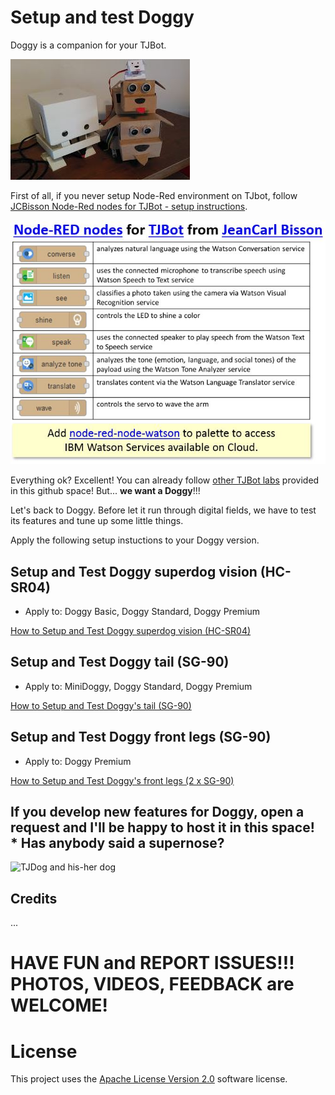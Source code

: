 # Setup and test Doggy

Doggy is a companion for your TJBot.

![Doggy's family](https://github.com/fmanclossi/TJBot-playbook/blob/master/examples/Doggy/Media/Doggy's%20family%20updated.jpg)

First of all, if you never setup Node-Red environment on TJbot, follow [JCBisson Node-Red nodes for TJBot - setup instructions](https://github.com/fmanclossi/TJBot-playbook/blob/master/setup/Setup_Node-Red_on_TJBot.md).

![TJBot nodes from JeanCarl Bisson](https://github.com/fmanclossi/TJBot-playbook/blob/master/setup/Images/TJBot%20Lab%20-%20TJBot%20nodes%20from%20JeanCarl%20Bisson.jpg)

Everything ok? Excellent! You can already follow [other TJBot labs](https://github.com/fmanclossi/TJBot-playbook/tree/master/examples) provided in this github space! But... **we want a Doggy**!!!

Let's back to Doggy. Before let it run through digital fields, we have to test its features and tune up some little things.

Apply the following setup instuctions to your Doggy version.

## Setup and Test Doggy superdog vision (HC-SR04)

* Apply to: Doggy Basic, Doggy Standard, Doggy Premium

[How to Setup and Test Doggy superdog vision (HC-SR04)](https://github.com/fmanclossi/TJBot-playbook/blob/master/examples/Doggy/Setup%20superdog%20vision%20wich%20HC-SR04.md)

## Setup and Test Doggy tail (SG-90)

* Apply to: MiniDoggy, Doggy Standard, Doggy Premium

[How to Setup and Test Doggy's tail (SG-90)](https://github.com/fmanclossi/TJBot-playbook/blob/master/examples/Doggy/Setup%20cute%20tail%20using%20SG-90.md)

## Setup and Test Doggy front legs (SG-90)

* Apply to: Doggy Premium

[How to Setup and Test Doggy's front legs (2 x SG-90)]()

## If you develop new features for Doggy, open a request and I'll be happy to host it in this space! * Has anybody said a supernose? 


![TJDog and his-her dog](https://github.com/fmanclossi/TJBot-playbook/blob/master/examples/Doggy/Media/TJBot%20and%20Doggy%20-%20advanced%20version.gif)


## Credits

...

# HAVE FUN and REPORT ISSUES!!! PHOTOS, VIDEOS, FEEDBACK are WELCOME!

# License  
This project uses the [Apache License Version 2.0](../../LICENSE) software license.  
